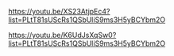 https://youtu.be/XS23AtjpEc4?list=PLtT81sUScRs1QSbUliS9ms3H5yBCYbm2O

https://youtu.be/K6UdJsXqSw0?list=PLtT81sUScRs1QSbUliS9ms3H5yBCYbm2O

